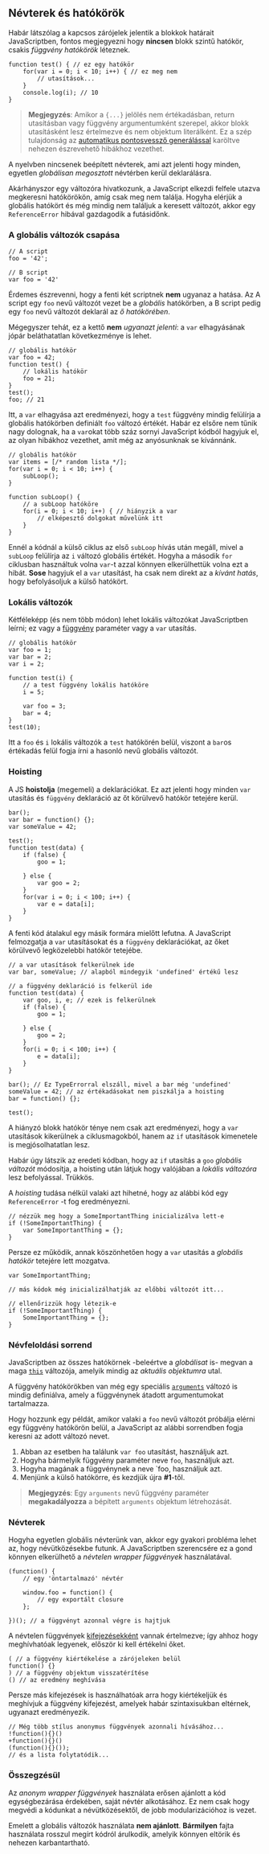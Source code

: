 ﻿## Névterek és hatókörök

Habár látszólag a kapcsos zárójelek jelentik a blokkok határait JavaScriptben, 
fontos megjegyezni hogy **nincsen** blokk szintű hatókör, csakis *függvény hatókörök*
léteznek.

    function test() { // ez egy hatókör
        for(var i = 0; i < 10; i++) { // ez meg nem
            // utasítások...
        }
        console.log(i); // 10
    }

> **Megjegyzés**: Amikor a `{...}` jelölés nem értékadásban, return utasításban vagy
> függvény argumentumként szerepel, akkor blokk utasításként lesz értelmezve és
> nem objektum literálként. Ez a szép tulajdonság az [automatikus pontosvessző
> generálással](#core.semicolon) karöltve nehezen észrevehető hibákhoz vezethet.

A nyelvben nincsenek beépített névterek, ami azt jelenti hogy minden, egyetlen
*globálisan megosztott* névtérben kerül deklarálásra.

Akárhányszor egy változóra hivatkozunk, a JavaScript elkezdi felfele utazva
megkeresni hatókörökön, amíg csak meg nem találja. Hogyha elérjük
a globális hatókört és még mindig nem találjuk a keresett változót, akkor egy
`ReferenceError` hibával gazdagodik a futásidőnk.

### A globális változók csapása

    // A script
    foo = '42';

    // B script
    var foo = '42'

Érdemes észrevenni, hogy a fenti két scriptnek **nem** ugyanaz a hatása. Az A script
egy `foo` nevű változót vezet be a *globális* hatókörben, a B script pedig egy `foo`
nevű változót deklarál az *ő hatókörében*.

Mégegyszer tehát, ez a kettő **nem** *ugyanazt jelenti*: a `var` elhagyásának jópár
beláthatatlan következménye is lehet.

    // globális hatókör
    var foo = 42;
    function test() {
        // lokális hatókör
        foo = 21;
    }
    test();
    foo; // 21
	
Itt, a `var` elhagyása azt eredményezi, hogy a `test` függvény mindig felülírja
a globális hatókörben definiált `foo` változó értékét. Habár ez elsőre nem tűnik
nagy dolognak, ha a `var`okat több száz sornyi JavaScript kódból hagyjuk el, az 
olyan hibákhoz vezethet, amit még az anyósunknak se kívánnánk.
    
    // globális hatókör
    var items = [/* random lista */];
    for(var i = 0; i < 10; i++) {
        subLoop();
    }

    function subLoop() {
        // a subLoop hatóköre
        for(i = 0; i < 10; i++) { // hiányzik a var
            // elképesztő dolgokat művelünk itt
        }
    }
	
Ennél a kódnál a külső ciklus az első `subLoop` hívás után megáll, mivel a `subLoop`
felülírja az `i` változó globális értékét. Hogyha a második `for` ciklusban használtuk
volna `var`-t azzal könnyen elkerülhettük volna ezt a hibát. **Sose** hagyjuk el a `var` utasítást, ha csak nem direkt az a *kívánt hatás*, hogy befolyásoljuk a 
külső hatókört.


### Lokális változók

Kétféleképp (és nem több módon) lehet lokális változókat JavaScriptben leírni; ez vagy a [függvény](#function.general) paraméter vagy a `var` utasítás.

    // globális hatókör
    var foo = 1;
    var bar = 2;
    var i = 2;

    function test(i) {
        // a test függvény lokális hatóköre
        i = 5;

        var foo = 3;
        bar = 4;
    }
    test(10);
	
Itt a `foo` és `i` lokális változók a `test` hatókörén belül, viszont a `bar`os
értékadás felül fogja írni a hasonló nevű globális változót.

### Hoisting

A JS **hoistolja** (megemeli) a deklarációkat. Ez azt jelenti hogy minden `var`
utasítás és `függvény` deklaráció az őt körülvevő hatókör tetejére kerül.

    bar();
    var bar = function() {};
    var someValue = 42;

    test();
    function test(data) {
        if (false) {
            goo = 1;

        } else {
            var goo = 2;
        }
        for(var i = 0; i < 100; i++) {
            var e = data[i];
        }
    }

A fenti kód átalakul egy másik formára mielőtt lefutna. A JavaScript felmozgatja
a `var` utasításokat és a `függvény` deklarációkat, az őket körülvevő legközelebbi
hatókör tetejébe.

    // a var utasítások felkerülnek ide
    var bar, someValue; // alapból mindegyik 'undefined' értékű lesz

    // a függvény deklaráció is felkerül ide
    function test(data) {
        var goo, i, e; // ezek is felkerülnek
        if (false) {
            goo = 1;

        } else {
            goo = 2;
        }
        for(i = 0; i < 100; i++) {
            e = data[i];
        }
    }

    bar(); // Ez TypeErrorral elszáll, mivel a bar még 'undefined'
    someValue = 42; // az értékadásokat nem piszkálja a hoisting
    bar = function() {};

    test();

A hiányzó blokk hatókör ténye nem csak azt eredményezi, hogy a `var` utasítások
kikerülnek a ciklusmagokból, hanem az `if` utasítások kimenetele is megjósolhatatlan
lesz.

Habár úgy látszik az eredeti kódban, hogy az `if` utasítás a `goo` *globális 
változót* módosítja, a hoisting után látjuk hogy valójában a *lokális változóra*
lesz befolyással. Trükkös.

A *hoisting* tudása nélkül valaki azt hihetné, hogy az alábbi kód egy `ReferenceError`
-t fog eredményezni.

    // nézzük meg hogy a SomeImportantThing inicializálva lett-e
    if (!SomeImportantThing) {
        var SomeImportantThing = {};
    }

Persze ez működik, annak köszönhetően hogy a `var` utasítás a *globális hatókör*
tetejére lett mozgatva.

    var SomeImportantThing;

    // más kódok még inicializálhatják az előbbi változót itt...

    // ellenőrizzük hogy létezik-e
    if (!SomeImportantThing) {
        SomeImportantThing = {};
    }

### Névfeloldási sorrend

JavaScriptben az összes hatókörnek -beleértve a *globálisat* is- megvan a maga
[`this`](#function.this) változója, amelyik mindig az *aktuális objektumra* utal.

A függvény hatókörökben van még egy speciális [`arguments`](#function.arguments)
változó is mindig definiálva, amely a függvénynek átadott argumentumokat
tartalmazza.

Hogy hozzunk egy példát, amikor valaki a `foo` nevű változót próbálja elérni egy
függvény hatókörön belül, a JavaScript az alábbi sorrendben fogja keresni az adott
változó nevet.
 
 1. Abban az esetben ha találunk `var foo` utasítást, használjuk azt.
 2. Hogyha bármelyik függvény paraméter neve `foo`, használjuk azt.
 3. Hogyha magának a függvénynek a neve `foo, használjuk azt.
 4. Menjünk a külső hatókörre, és kezdjük újra **#1**-től.
 
> **Megjegyzés**: Egy `arguments` nevű függvény paraméter **megakadályozza**
> a bépített `arguments` objektum létrehozását.

### Névterek

Hogyha egyetlen globális névterünk van, akkor egy gyakori probléma lehet az,
hogy névütközésekbe futunk. A JavaScriptben szerencsére ez a gond könnyen
elkerülhető a *névtelen wrapper függvények* használatával.

    (function() {
        // egy 'öntartalmazó' névtér
        
        window.foo = function() {
            // egy exportált closure
        };

    })(); // a függvényt azonnal végre is hajtjuk

A névtelen függvények [kifejezésekként](#function.general) vannak értelmezve; így
ahhoz hogy meghívhatóak legyenek, először ki kell értékelni őket.

    ( // a függvény kiértékelése a zárójeleken belül
    function() {}
    ) // a függvény objektum visszatérítése
    () // az eredmény meghívása

Persze más kifejezések is használhatóak arra hogy kiértékeljük és meghívjuk
a függvény kifejezést, amelyek habár szintaxisukban eltérnek, ugyanazt eredményezik.

    // Még több stílus anonymus függvények azonnali hívásához...
    !function(){}()
    +function(){}()
    (function(){}());
    // és a lista folytatódik...

### Összegzésül

Az *anonym wrapper függvények* használata erősen ajánlott a kód egységbezárása 
érdekében, saját névtér alkotásához. Ez nem csak hogy megvédi a kódunkat a 
névütközésektől, de jobb modularizációhoz is vezet.

Emelett a globális változók használata **nem ajánlott**. **Bármilyen** fajta 
használata rosszul megírt kódról árulkodik, amelyik könnyen eltörik és nehezen
karbantartható.

